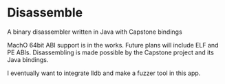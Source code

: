 # Disassemble
A binary disassembler written in Java with Capstone bindings  

MachO 64bit ABI support is in the works. Future plans will include ELF and PE ABIs. Disassembling is made possible by the Capstone project and its Java bindings.

I eventually want to integrate lldb and make a fuzzer tool in this app.
